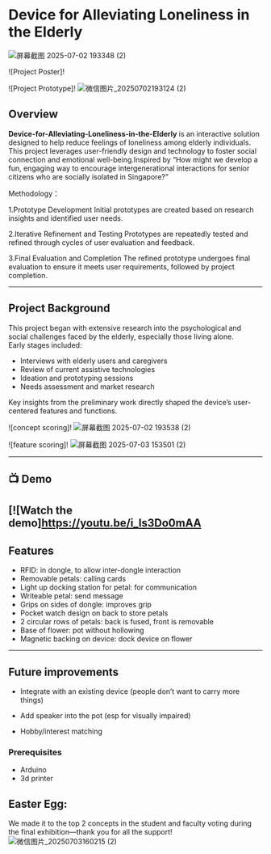 # Device for Alleviating Loneliness in the Elderly
![屏幕截图 2025-07-02 193348 (2)](https://github.com/user-attachments/assets/bd9c5981-7365-41ed-bf26-89cd12c772d3)

![Project Poster]!


![Project Prototype]!
![微信图片_20250702193124 (2)](https://github.com/user-attachments/assets/4ff85530-5702-4863-8c8d-2b8d54696990)

## Overview

**Device-for-Alleviating-Loneliness-in-the-Elderly** is an interactive solution designed to help reduce feelings of loneliness among elderly individuals. This project leverages user-friendly design and technology to foster social connection and emotional well-being.Inspired by “How might we develop a fun, engaging way to encourage intergenerational interactions for senior citizens who are socially isolated in Singapore?​”

Methodology：

1.Prototype Development
Initial prototypes are created based on research insights and identified user needs.

2.Iterative Refinement and Testing
Prototypes are repeatedly tested and refined through cycles of user evaluation and feedback.

3.Final Evaluation and Completion
The refined prototype undergoes final evaluation to ensure it meets user requirements, followed by project completion.

---

## Project Background

This project began with extensive research into the psychological and social challenges faced by the elderly, especially those living alone.  
Early stages included:
- Interviews with elderly users and caregivers
- Review of current assistive technologies
- Ideation and prototyping sessions
- Needs assessment and market research

Key insights from the preliminary work directly shaped the device’s user-centered features and functions.

![concept scoring]!
![屏幕截图 2025-07-02 193538 (2)](https://github.com/user-attachments/assets/5cc99d82-9289-4e19-8e9a-7dd18362c62f)

![feature scoring]!
![屏幕截图 2025-07-03 153501 (2)](https://github.com/user-attachments/assets/f0062d22-2d8b-40e8-a11b-d41acae82263)

---

## 📺 Demo

[![Watch the demo]https://youtu.be/i_ls3Do0mAA
---

## Features

- RFID: in dongle, to allow inter-dongle interaction​
- Removable petals: calling cards​
- Light up docking station for petal: for communication​
- Writeable petal: send message​
- Grips on sides of dongle: improves grip​
- Pocket watch design on back to store petals​
- 2 circular rows of petals: back is fused, front is removable​
- Base of flower: pot without hollowing​
- Magnetic backing on device: dock device on flower​
---
## Future improvements
- Integrate with an existing device (people don’t want to carry more things)​

- Add speaker into the pot (esp for visually impaired)​

- Hobby/interest matching
### Prerequisites

- Arduino
- 3d printer

## Easter Egg:
We made it to the top 2 concepts in the student and faculty voting during the final exhibition—thank you for all the support!
![微信图片_20250703160215 (2)](https://github.com/user-attachments/assets/76270ae8-0362-4523-816a-5865432c8948)
